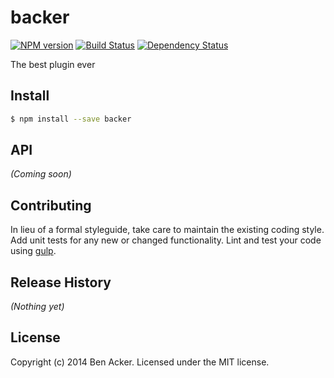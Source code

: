 # backer 
[![NPM version][npm-image]][npm-url] [![Build Status][travis-image]][travis-url] [![Dependency Status][daviddm-url]][daviddm-image]

The best plugin ever


## Install

```bash
$ npm install --save backer
```


## API

_(Coming soon)_


## Contributing

In lieu of a formal styleguide, take care to maintain the existing coding style. Add unit tests for any new or changed functionality. Lint and test your code using [gulp](http://gulpjs.com/).


## Release History

_(Nothing yet)_


## License

Copyright (c) 2014 Ben Acker. Licensed under the MIT license.



[npm-url]: https://npmjs.org/package/backer
[npm-image]: https://badge.fury.io/js/backer.svg
[travis-url]: https://travis-ci.org/nvcexploder/backer
[travis-image]: https://travis-ci.org/nvcexploder/backer.svg?branch=master
[daviddm-url]: https://david-dm.org/nvcexploder/backer.svg?theme=shields.io
[daviddm-image]: https://david-dm.org/nvcexploder/backer
